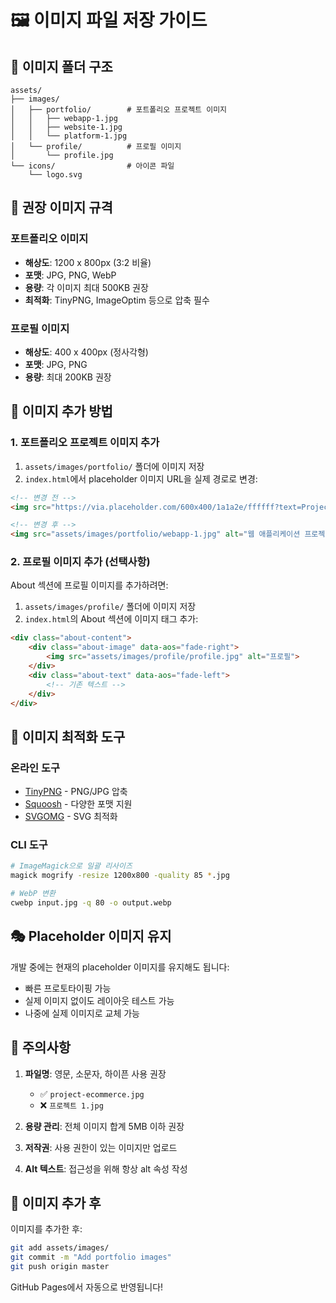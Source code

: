 # 🖼️ 이미지 파일 저장 가이드

## 📁 이미지 폴더 구조

```
assets/
├── images/
│   ├── portfolio/        # 포트폴리오 프로젝트 이미지
│   │   ├── webapp-1.jpg
│   │   ├── website-1.jpg
│   │   └── platform-1.jpg
│   └── profile/          # 프로필 이미지
│       └── profile.jpg
└── icons/                # 아이콘 파일
    └── logo.svg
```

## 🎨 권장 이미지 규격

### 포트폴리오 이미지
- **해상도**: 1200 x 800px (3:2 비율)
- **포맷**: JPG, PNG, WebP
- **용량**: 각 이미지 최대 500KB 권장
- **최적화**: TinyPNG, ImageOptim 등으로 압축 필수

### 프로필 이미지
- **해상도**: 400 x 400px (정사각형)
- **포맷**: JPG, PNG
- **용량**: 최대 200KB 권장

## 📝 이미지 추가 방법

### 1. 포트폴리오 프로젝트 이미지 추가

1. `assets/images/portfolio/` 폴더에 이미지 저장
2. `index.html`에서 placeholder 이미지 URL을 실제 경로로 변경:

```html
<!-- 변경 전 -->
<img src="https://via.placeholder.com/600x400/1a1a2e/ffffff?text=Project+1" alt="Project 1">

<!-- 변경 후 -->
<img src="assets/images/portfolio/webapp-1.jpg" alt="웹 애플리케이션 프로젝트">
```

### 2. 프로필 이미지 추가 (선택사항)

About 섹션에 프로필 이미지를 추가하려면:

1. `assets/images/profile/` 폴더에 이미지 저장
2. `index.html`의 About 섹션에 이미지 태그 추가:

```html
<div class="about-content">
    <div class="about-image" data-aos="fade-right">
        <img src="assets/images/profile/profile.jpg" alt="프로필">
    </div>
    <div class="about-text" data-aos="fade-left">
        <!-- 기존 텍스트 -->
    </div>
</div>
```

## 🔄 이미지 최적화 도구

### 온라인 도구
- [TinyPNG](https://tinypng.com/) - PNG/JPG 압축
- [Squoosh](https://squoosh.app/) - 다양한 포맷 지원
- [SVGOMG](https://jakearchibald.github.io/svgomg/) - SVG 최적화

### CLI 도구
```bash
# ImageMagick으로 일괄 리사이즈
magick mogrify -resize 1200x800 -quality 85 *.jpg

# WebP 변환
cwebp input.jpg -q 80 -o output.webp
```

## 🎭 Placeholder 이미지 유지

개발 중에는 현재의 placeholder 이미지를 유지해도 됩니다:
- 빠른 프로토타이핑 가능
- 실제 이미지 없이도 레이아웃 테스트 가능
- 나중에 실제 이미지로 교체 가능

## 📌 주의사항

1. **파일명**: 영문, 소문자, 하이픈 사용 권장
   - ✅ `project-ecommerce.jpg`
   - ❌ `프로젝트 1.jpg`

2. **용량 관리**: 전체 이미지 합계 5MB 이하 권장

3. **저작권**: 사용 권한이 있는 이미지만 업로드

4. **Alt 텍스트**: 접근성을 위해 항상 alt 속성 작성

## 🚀 이미지 추가 후

이미지를 추가한 후:

```bash
git add assets/images/
git commit -m "Add portfolio images"
git push origin master
```

GitHub Pages에서 자동으로 반영됩니다!

